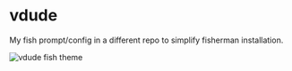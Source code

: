 # vdude

My fish prompt/config in a different repo to simplify fisherman installation.

![vdude fish theme](https://cloud.githubusercontent.com/assets/146306/16701754/1efec07e-4562-11e6-94b1-1de443d56451.png)